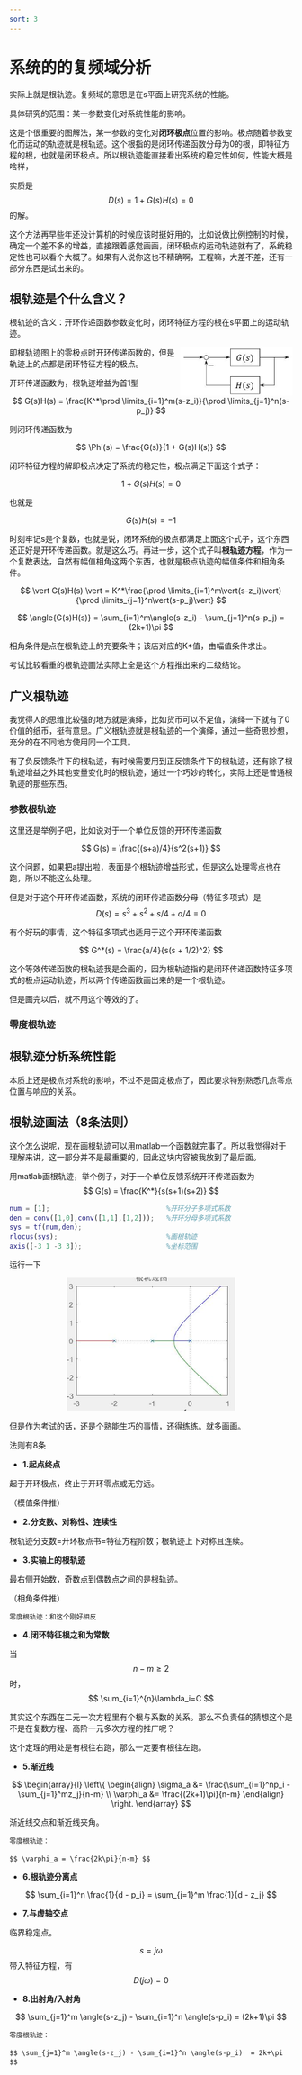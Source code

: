 ```yaml
---
sort: 3
---
```

# 系统的的复频域分析

实际上就是根轨迹。复频域的意思是在s平面上研究系统的性能。

具体研究的范围：某一参数变化对系统性能的影响。

这是个很重要的图解法，某一参数的变化对**闭环极点**位置的影响。极点随着参数变化而运动的轨迹就是根轨迹。这个根指的是闭环传递函数分母为0的根，即特征方程的根，也就是闭环极点。所以根轨迹能直接看出系统的稳定性如何，性能大概是啥样，

实质是$$ D(s) = 1 + G(s)H(s) = 0 $$的解。

这个方法再早些年还没计算机的时候应该时挺好用的，比如说做比例控制的时候，确定一个差不多的增益，直接跟着感觉画画，闭环极点的运动轨迹就有了，系统稳定性也可以看个大概了。如果有人说你这也不精确啊，工程嘛，大差不差，还有一部分东西是试出来的。


## 根轨迹是个什么含义？

根轨迹的含义：开环传递函数参数变化时，闭环特征方程的根在s平面上的运动轨迹。

<img src="./images/反馈系统.jpg" width=200px align="right">

即根轨迹图上的零极点时开环传递函数的，但是轨迹上的点都是闭环特征方程的极点。

开环传递函数为，根轨迹增益为首1型

$$ G(s)H(s) = \frac{K^*\prod \limits_{i=1}^m(s-z_i)}{\prod \limits_{j=1}^n(s-p_j)} $$

则闭环传递函数为

$$ \Phi(s) = \frac{G(s)}{1 + G(s)H(s)} $$

闭环特征方程的解即极点决定了系统的稳定性，极点满足下面这个式子：

$$ 1 + G(s)H(s) = 0 $$

也就是

$$ G(s)H(s) = -1 $$

时刻牢记s是个复数，也就是说，闭环系统的极点都满足上面这个式子，这个东西还正好是开环传递函数。就是这么巧。再进一步，这个式子叫**根轨迹方程**，作为一个复数表达，自然有幅值相角这两个东西，也就是极点轨迹的幅值条件和相角条件。

$$  \vert G(s)H(s) \vert = K^*\frac{\prod \limits_{i=1}^m\vert(s-z_i)\vert}{\prod \limits_{j=1}^n\vert(s-p_j)\vert} $$


$$ \angle{G(s)H(s)} = \sum_{i=1}^m\angle(s-z_i) - \sum_{j=1}^n(s-p_j) = (2k+1)\pi $$

相角条件是点在根轨迹上的充要条件；该店对应的K*值，由幅值条件求出。

考试比较看重的根轨迹画法实际上全是这个方程推出来的二级结论。

## 广义根轨迹

我觉得人的思维比较强的地方就是演绎，比如货币可以不足值，演绎一下就有了0价值的纸币，挺有意思。广义根轨迹就是根轨迹的一个演绎，通过一些奇思妙想，充分的在不同地方使用同一个工具。

有了负反馈条件下的根轨迹，有时候需要用到正反馈条件下的根轨迹，还有除了根轨迹增益之外其他变量变化时的根轨迹，通过一个巧妙的转化，实际上还是普通根轨迹的那些东西。

### 参数根轨迹

这里还是举例子吧，比如说对于一个单位反馈的开环传递函数

$$ G(s) = \frac{(s+a)/4}{s^2(s+1)} $$

这个问题，如果把a提出啦，表面是个根轨迹增益形式，但是这么处理零点也在跑，所以不能这么处理。

但是对于这个开环传递函数，系统的闭环传递函数分母（特征多项式）是$$ D(s) = s^3 + s^2 + s/4 + a/4 = 0 $$

有个好玩的事情，这个特征多项式也适用于这个开环传递函数

$$ G^*(s) = \frac{a/4}{s(s + 1/2)^2} $$

这个等效传递函数的根轨迹我是会画的，因为根轨迹指的是闭环传递函数特征多项式的极点运动轨迹，所以两个传递函数画出来的是一个根轨迹。

但是画完以后，就不用这个等效的了。

### 零度根轨迹

## 根轨迹分析系统性能

本质上还是极点对系统的影响，不过不是固定极点了，因此要求特别熟悉几点零点位置与响应的关系。

## 根轨迹画法（8条法则）

这个怎么说呢，现在画根轨迹可以用matlab一个函数就完事了。所以我觉得对于理解来讲，这一部分并不是最重要的，因此这块内容被我放到了最后面。

用matlab画根轨迹，举个例子，对于一个单位反馈系统开环传递函数为
$$ G(s) = \frac{K^*}{s(s+1)(s+2)} $$

```MATLAB
num = [1];                             %开环分子多项式系数
den = conv([1,0],conv([1,1],[1,2]));   %开环分母多项式系数
sys = tf(num,den);                         
rlocus(sys);                           %画根轨迹
axis([-3 1 -3 3]);                     %坐标范围
```
运行一下

<center>
    <img src="./images/根轨迹.jpg" width=300px >
</center>

但是作为考试的话，还是个熟能生巧的事情，还得练练。就多画画。


法则有8条

- **1.起点终点**

起于开环极点，终止于开环零点或无穷远。

（模值条件推）

- **2.分支数、对称性、连续性**

根轨迹分支数=开环极点书=特征方程阶数；根轨迹上下对称且连续。

- **3.实轴上的根轨迹**

最右侧开始数，奇数点到偶数点之间的是根轨迹。

（相角条件推）

```danger
零度根轨迹：和这个刚好相反
```


- **4.闭环特征根之和为常数**

当$$ n-m \ge 2 $$时，$$ \sum_{i=1}^{n}\lambda_i=C $$

其实这个东西在二元一次方程里有个根与系数的关系。那么不负责任的猜想这个是不是在复数方程、高阶一元多次方程的推广呢？

这个定理的用处是有根往右跑，那么一定要有根往左跑。


- **5.渐近线**

$$
\begin{array}{l}
    \left\{
        \begin{align}
            \sigma_a &= \frac{\sum_{i=1}^np_i - \sum_{j=1}^mz_j}{n-m} \\
            \varphi_a &= \frac{(2k+1)\pi}{n-m}
        \end{align}
    \right.
\end{array}
$$

渐近线交点和渐近线夹角。

```danger
零度根轨迹：

$$ \varphi_a = \frac{2k\pi}{n-m} $$
```


- **6.根轨迹分离点**

$$ \sum_{i=1}^n \frac{1}{d - p_i} = \sum_{j=1}^m \frac{1}{d - z_j} $$


- **7.与虚轴交点**

临界稳定点。

$$ s=j\omega $$带入特征方程，有$$ D(j\omega) = 0 $$


- **8.出射角/入射角**

$$ \sum_{j=1}^m \angle(s-z_j) - \sum_{i=1}^n \angle(s-p_i)  = (2k+1)\pi $$

```danger
零度根轨迹：

$$ \sum_{j=1}^m \angle(s-z_j) - \sum_{i=1}^n \angle(s-p_i)  = 2k+\pi $$
```






